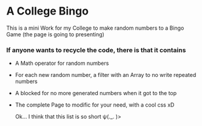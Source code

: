 # A College Bingo
This is a mini Work for my College to make random numbers to a Bingo Game (the page is going to presenting)

### If anyone wants to recycle the code, there is that it contains
- A Math operator for random numbers
- For each new random number, a filter with an Array to no write repeated numbers
- A blocked for no more generated numbers when it got to the top
- The complete Page to modific for your need, with a cool css xD

  Ok... I think that this list is so short ψ(._. )>
